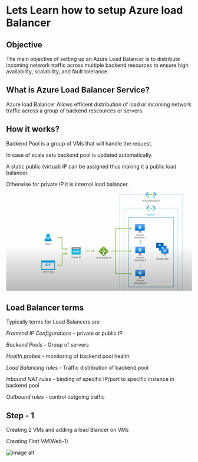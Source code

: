 # Lets Learn how to setup Azure load Balancer

## Objective
The main objective of setting up an Azure Load Balancer is to distribute incoming network traffic across multiple backend resources to ensure high availability, scalability, and fault tolerance. 

## What is Azure Load Balancer Service?
Azure load Balancer Allows efficent distribution of load or incoming network traffic across a group of backend rescources or servers.

## How it works?

Backend Pool is a group of VMs that will handle the request.

In case of scale sets backend pool is updated automatically.

A static public (virtual) IP can be assigned thus making it a public load balancer.

Otherwise for private IP it is internal load balancer.

![image alt](https://github.com/Imaad-Mukadam/Load-Balancer/blob/fe6d5b2ac3f7c5788d6d54807b0fafb7f431ba4f/loadbalancer.PNG)

## Load Balancer terms
Typically terms for Load Balancers are

*Frontend IP Configurations* - private or public IP

*Backend Pools* - Group of servers

*Health probes* - monitoring of backend pool health

*Load Balancing rules* - Traffic distribution of backend pool

*Inbound NAT rules* - binding of specific IP/port to specific instance in backend pool

*Outbound rules* - control outgoing traffic

## Step - 1

Creating 2 VMs and adding a load Blancer on VMs

*Creating First VM*(Web-1)

![image alt]()

